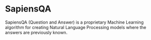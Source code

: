# SapiensQA
SapiensQA (Question and Answer) is a proprietary Machine Learning algorithm for creating Natural Language Processing models where the answers are previously known.
